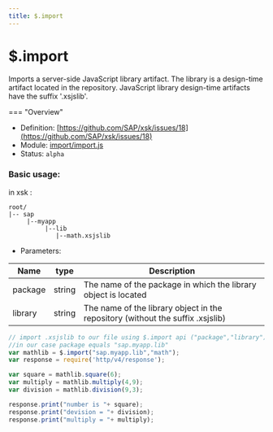 ```yaml
---
title: $.import
---
```


$.import
===

Imports a server-side JavaScript library artifact. The library is a design-time artifact located in the repository. JavaScript library design-time artifacts have the suffix '.xsjslib'.

=== "Overview"
- Definition: [https://github.com/SAP/xsk/issues/18](https://github.com/SAP/xsk/issues/18)
- Module: [import/import.js](https://github.com/SAP/xsk/blob/main/modules/api/api-xsjs/src/main/resources/xsk/import/import.js)
- Status: `alpha`


### Basic usage:
 in xsk :
```
root/
|-- sap
     |--myapp
          |--lib
             |--math.xsjslib
```

* Parameters:

| Name  | type | Description |
| ------------- | ------------- | ------------- |
| package  | string  | The name of the package in which the library object is located |
| library  | string  | The name of the library object in the repository (without the suffix .xsjslib)  |

```javascript
// import .xsjslib to our file using $.import api ("package","library")
//in our case package equals "sap.myapp.lib"
var mathlib = $.import("sap.myapp.lib","math");
var response = require('http/v4/response');

var square = mathlib.square(6);
var multiply = mathlib.multiply(4,9);
var division = mathlib.division(9,3);

response.print("number is "+ square);
response.print("devision = "+ division);
response.print("multiply = "+ multiply);
```


 
